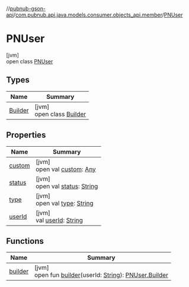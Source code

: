 //[pubnub-gson-api](../../../index.md)/[com.pubnub.api.java.models.consumer.objects_api.member](../index.md)/[PNUser](index.md)

# PNUser

[jvm]\
open class [PNUser](index.md)

## Types

| Name | Summary |
|---|---|
| [Builder](-builder/index.md) | [jvm]<br>open class [Builder](-builder/index.md) |

## Properties

| Name | Summary |
|---|---|
| [custom](custom.md) | [jvm]<br>open val [custom](custom.md): [Any](https://kotlinlang.org/api/latest/jvm/stdlib/kotlin-stdlib/kotlin/-any/index.html) |
| [status](status.md) | [jvm]<br>open val [status](status.md): [String](https://docs.oracle.com/javase/8/docs/api/java/lang/String.html) |
| [type](type.md) | [jvm]<br>open val [type](type.md): [String](https://docs.oracle.com/javase/8/docs/api/java/lang/String.html) |
| [userId](user-id.md) | [jvm]<br>val [userId](user-id.md): [String](https://docs.oracle.com/javase/8/docs/api/java/lang/String.html) |

## Functions

| Name | Summary |
|---|---|
| [builder](builder.md) | [jvm]<br>open fun [builder](builder.md)(userId: [String](https://docs.oracle.com/javase/8/docs/api/java/lang/String.html)): [PNUser.Builder](-builder/index.md) |
